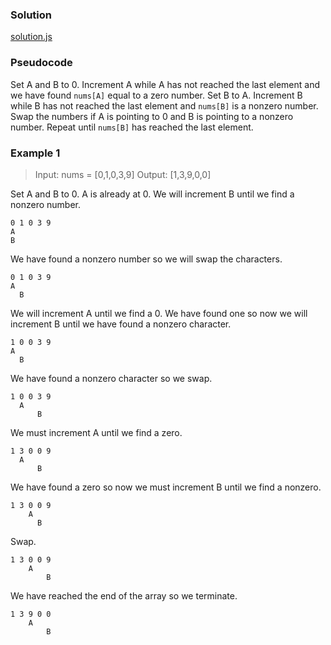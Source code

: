 ### Solution

[solution.js](solution.js)

### Pseudocode
Set A and B to 0. Increment A while A has not reached the last element and we have found `nums[A]` equal to a zero number. Set B to A. Increment B while B has not reached the last element and `nums[B]` is a nonzero number. Swap the numbers if A is pointing to 0 and B is pointing to a nonzero number. Repeat until `nums[B]` has reached the last element.

### Example 1
> Input: nums = [0,1,0,3,9]
Output: [1,3,9,0,0]

Set A and B to 0. A is already at 0. We will increment B until we find a nonzero number.
```
0 1 0 3 9
A
B
```

We have found a nonzero number so we will swap the characters.
```
0 1 0 3 9
A
  B
```

We will increment A until we find a 0. We have found one so now we will increment B until we have found a nonzero character.
```
1 0 0 3 9
A
  B
```

We have found a nonzero character so we swap.
```
1 0 0 3 9
  A
      B
```

We must increment A until we find a zero.
```
1 3 0 0 9
  A
      B
```

We have found a zero so now we must increment B until we find a nonzero.
```
1 3 0 0 9
    A
      B
```

Swap.
```
1 3 0 0 9
    A
        B
```

We have reached the end of the array so we terminate.
```
1 3 9 0 0
    A
        B
```
